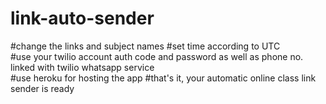 # link-auto-sender

#change the links and subject names	
#set time according to UTC	
#use your twilio account auth code and password as well as phone no. linked with twilio whatsapp service	
#use heroku for hosting the app	
#that's it, your automatic online class link sender is ready 	
